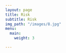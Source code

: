 ```yaml
---
layout: page
title: Risk
subtitle: Risk
img_path: "/images/8.jpg"
menu:
  main:
    weight: 3

---
```

